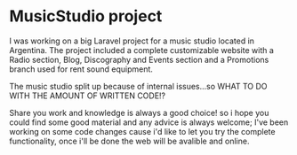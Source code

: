 # MusicStudio project

I was working on a big Laravel project for a music studio located in Argentina. The project included a complete customizable website with a Radio section, Blog, Discography and Events section and a Promotions branch used for rent sound equipment.

The music studio split up because of internal issues...so WHAT TO DO WITH THE AMOUNT OF WRITTEN CODE!?

Share you work and knowledge is always a good choice! so i hope you could find some good material and any advice is always welcome; I've been working on some code changes cause i'd like to let you try the complete functionality, once i'll be done the web will be avalible and online.
